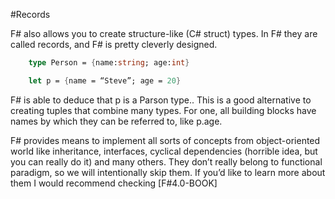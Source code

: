 #Records

F# also allows you to create structure-like (C# struct) types. In F# they are called records, and F# is pretty cleverly designed. 

```fsharp
    type Person = {name:string; age:int}

    let p = {name = “Steve”; age = 20}
```

F# is able to deduce that p is a Parson type.. This is a good alternative to creating tuples that combine many types. For one, all building blocks have names by which they can be referred to, like p.age.

F# provides means to implement all sorts of concepts from object-oriented world like inheritance, interfaces, cyclical dependencies (horrible idea, but you can really do it) and many others. They don’t really belong to functional paradigm, so we will intentionally skip them. If you’d like to learn more about them I would recommend checking [F#4.0-BOOK]